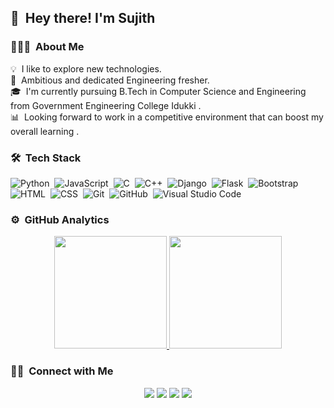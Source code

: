 ## 👋 &nbsp;Hey there! I'm Sujith

### 👨🏻‍💻 &nbsp;About Me
💡 &nbsp;I like to explore new technologies.\
🌱 &nbsp;Ambitious and dedicated Engineering fresher.\
🎓 &nbsp;I'm currently pursuing B.Tech in Computer Science and Engineering from Government Engineering College Idukki .\
:bar_chart: &nbsp;Looking forward to work in a competitive environment that can boost my overall learning .


### 🛠 &nbsp;Tech Stack

![Python](https://img.shields.io/badge/-Python-05122A?style=flat&logo=python)&nbsp;
![JavaScript](https://img.shields.io/badge/-JavaScript-05122A?style=flat&logo=javascript)&nbsp;
![C](https://img.shields.io/badge/-C-05122A?style=flat&logo=C&logoColor=A8B9CC)&nbsp;
![C++](https://img.shields.io/badge/-C++-05122A?style=flat&logo=C%2B%2B&logoColor=00599C)&nbsp;
![Django](https://img.shields.io/badge/-Django-05122A?style=flat&logo=django&logoColor=092E20)&nbsp;
![Flask](https://img.shields.io/badge/-Flask-05122A?style=flat&logo=flask)&nbsp;
![Bootstrap](https://img.shields.io/badge/-Bootstrap-05122A?style=flat&logo=bootstrap&logoColor=563D7C)\
![HTML](https://img.shields.io/badge/-HTML-05122A?style=flat&logo=HTML5)&nbsp;
![CSS](https://img.shields.io/badge/-CSS-05122A?style=flat&logo=CSS3&logoColor=1572B6)&nbsp;
![Git](https://img.shields.io/badge/-Git-05122A?style=flat&logo=git)&nbsp;
![GitHub](https://img.shields.io/badge/-GitHub-05122A?style=flat&logo=github)&nbsp;
![Visual Studio Code](https://img.shields.io/badge/-Visual%20Studio%20Code-05122A?style=flat&logo=visual-studio-code&logoColor=007ACC)&nbsp;


### ⚙️ &nbsp;GitHub Analytics
<p align="center">
<a href="https://github.com/Code-Suji">
  <img height="180em" src="https://github-readme-stats-eight-theta.vercel.app/api?username=Code-Suji&show_icons=true&theme=algolia&include_all_commits=true&count_private=true"/>
  <img height="180em" src="https://github-readme-stats-eight-theta.vercel.app/api/top-langs/?username=Code-Suji&layout=compact&langs_count=8&theme=algolia"/>
</a>
</p>

### 🤝🏻 &nbsp;Connect with Me

<p align='center'>
  <a href="mailto:sujithcssujith008@gmail.com"><img src="https://img.shields.io/badge/-sujithcssujith008@gmail.com-D14836?style=flat&logo=Gmail&logoColor=white"/></a>
  <a href="https://linkedin.com/in/sujith-c-s-2a2614171"><img src="https://img.shields.io/badge/-Sujith%20C%20S-0077B5?style=flat&logo=Linkedin&logoColor=white"/></a>
  <a href="https://www.instagram.com/_s_c_s._/"><img src="https://img.shields.io/badge/-@_s_c_s._-E4405F?style=flat&logo=Instagram&logoColor=white"/></a>
  <a href="https://www.hackerrank.com/Code_Sujith"><img src="https://img.shields.io/badge/-@Code_Sujith-1769FF?style=flat&logo=Hackerrank&logoColor=white"/></a>
  </p>
